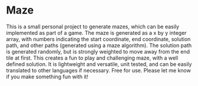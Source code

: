 # Maze

This is a small personal project to generate mazes, which can be easily implemented as part of a game. The maze is generated as a x by y integer array, with numbers indicating the start coordinate, end coordinate, solution path, and other paths (generated using a maze algorithm). The solution path is generated randomly, but is strongly weighted to move away from the end tile at first. This creates a fun to play and challenging maze, with a well defined solution. It is lightweight and versatile, unit tested, and can be easily translated to other languages if necessary. Free for use. Please let me know if you make something fun with it!
